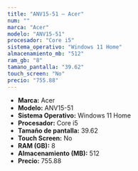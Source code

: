 ```yaml
---
title: "ANV15-51 — Acer"
num: ""
marca: "Acer"
modelo: "ANV15-51"
procesador: "Core i5"
sistema_operativo: "Windows 11 Home"
almacenamiento_mb: "512"
ram_gb: "8"
tamano_pantalla: "39.62"
touch_screen: "No"
precio: "755.88"
---
```

<ul>
<li><strong>Marca:</strong> Acer</li>
<li><strong>Modelo:</strong> ANV15-51</li>
<li><strong>Sistema Operativo:</strong> Windows 11 Home</li>
<li><strong>Procesador:</strong> Core i5 </li>
<li><strong>Tamaño de pantalla:</strong> 39.62</li>
<li><strong>Touch Screen:</strong> No</li>
<li><strong>RAM (GB):</strong> 8</li>
<li><strong>Almacenamiento (MB):</strong> 512</li>
<li><strong>Precio:</strong> 755.88</li>
</ul>